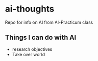 # ai-thoughts
Repo for info on AI from AI-Practicum class

## Things I can do with AI
* research objectives
* Take over world
